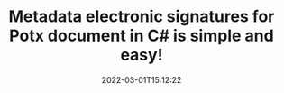 ---
############################# Static ############################
layout: "auto-gen-signature"
date: 2022-03-01T15:12:22
draft: false
operation: Sign
signaturetype: Metadata
fileformat: Potx
productName: .NET
lang: en
productCode: net
otherformats: pdf doc docx docm dot dotm dotx odt ott rtf xls xlsx xlsm xlsb csv ods ots xltx xltm ppt pptx pps ppsx odp otp potx potm pptm ppsm png jpeg bmp gif tiff svg webp wmf
breadcrumb: Put Metadata signature on Potx for C#

############################# Head ############################
head_title: "Create Metadata electronic signatures in the Potx documents with C#"
head_description: "Make Metadata as hidden electronic signatures withint the Potx documents for .NET using a few lines of code. Use the GroupDocs Document Signature API to e-sign your business documents and files with Metadata information."

############################# Header ############################
title: "Metadata electronic signatures for Potx document in C# is simple and easy!"
description: "eSign your Potx documents and contracts with the hidden Metadata. Generate Metadata for image, Words, PDF, Excel and Presentation quick, easy and simple with few lines of code to set up options.!"
bg_image: "https://cms.admin.containerize.com/templates/aspose/App_Themes/V3/images/bg/header1.png"
bg_overlay: false
button:
    enable: true

############################# SubMenu ############################
submenu:
    enable: true

    left:
        img_alt: "GroupDocs.Signature for .NET"
        image: "https://cms.admin.containerize.com/templates/groupdocs/images/product-logos/90x90-noborder/groupdocs-signature-net.png"
        product: "GroupDocs.Signature"
        platform: ".NET"



############################# About ############################
about:
    enable: true
    title: "About GroupDocs.Signature for .NET API"
    content: |
        [GroupDocs.Signature for .NET](https://products.groupdocs.com/signature/net/) is a advanced .NET API to e-sign documents with digital signatures using QR Code. Users can generate QR code to download it, share over the social media as image. The signed document can be scanned with API or simply over the mobile camera! Sign electronically your business contracts and official documents with adding QR Code signature and manipulate it. Any QR Code signature will contains unique custom information to identifies the signer or authorizes the document. Also the QR Code content can be encrypted and decrypted with personal keys programitically. That allows many posibilities to share sensetive data inside the public documents. After the signing user can update, verify, remove, preview and search for the Barcodes within PDF, Microsoft Word, Excel worksheets, PowerPoint presentations, Adobe Photoshop, metafiles and image file formats, with additional support for customizing signature properties as needed.
    

overview:
    enable: true
    title: "Overview API"
    content: |
        Sign your Potx files with Metadata signatures using .NET easily. You can use just a couple of C# code lines in any platform of your choice like - Windows, Linux, macOS.
        You can put Metadata on Potx file in a very convenient way and for free. Besides that it is possible to sign Potx files using advanced Metadata options. 
        
        There are a lot of options features to sign Potx which you may use for your purposes:

        * Metadata position on the page can be set up as absolutely as relatively;;
        * One Metadata signature may be placed on specified pages of multi-page documents;;
        * A lot of additional signature features like color, size, border etc. are available..
        
        There are also saving options for signed Potx file:

        * after signing file might be saved with other supported format;
        * furthermore file can be encrypted with password or saved to memory stream.

        Signing Potx files with Metadata provides vast amount opportunities for users. Moreover there is no need for any additional software installed - like MS Office, Open Office, Adobe Acrobat Reader etc.


############################# Steps ############################
steps:
    enable: true
    title_left: "Steps to sign Potx with Metadata in C#"
    content_left: |
        [GroupDocs.Signature for .NET](https://products.groupdocs.com/signature/net/) provides ability to sign Potx documents with Metadata signatures quick and easily.
        
        * Create an instance of Signature class providing Potx file supposed to signing as path or memory stream
        * Instantiate SignOptions class and set all demanded data.
        * Invoke the Signature.Sign passing output Potx file or memory stream

    title_right: "System Requirements"
    content_right: |
        Documents signing with GroupDocs.Signature for .NET can be performed in just a few simple steps. Our APIs are supported on all major platforms and operating systems. Before executing the code below, make sure you have the following prerequisites installed on your system.

        * Operating systems: Microsoft Windows, Linux, MacOS
        * Development environments: Microsoft Visual Studio, Xamarin, MonoDevelop
        * Frameworks: .NET Framework, .NET Standard, .NET Core, Mono
        * Get the latest GroupDocs.Signature for .NET from [Nuget](https://www.nuget.org/packages/groupdocs.signature)
         
    code: |
        ```csharp    
        
        // Set up input Potx file
        string filePath = "input.potx";
        // Set up output file
        string outputFilePath = "output.potx";

        // Instantiate Signature for input file
        using (var signature = new GroupDocs.Signature.Signature(filePath))
        {
                // create metadata signature with predefined barcode text
                var options = new MetadataSignOptions();

                // add various metadata signature items to the document
                //  no encryption
                options
                    .Add(new PdfMetadataSignature("Author", "Mr.Scherlock Holmes")) // String value
                    .Add(new PdfMetadataSignature("CreatedOn", DateTime.Now))       // Datetime value
                    .Add(new PdfMetadataSignature("DocumentId", 123456))            // Integer value
                    .Add(new PdfMetadataSignature("SignatureId", 123.456D))         // Double value
                    .Add(new PdfMetadataSignature("Amount", 123.456M))              // Decimal value
                    .Add(new PdfMetadataSignature("Total", 123.456F));              // Float value
                
                // sign Potx document
                SignResult result = signature.Sign(outputFilePath, options);
        }

        ```

############################# Demos ############################
demos:
    enable: true
    title: "Signing Potx documents with Metadata Live Demo"
    content: |
       Sign Potx file with Metadata signature right now by visiting the [GroupDocs.Signature App](https://products.groupdocs.app/signature/family) website. Free online demo waiting for you.          

############################# More Formats ############################
more_formats:
    enable: true
    title: "Signing Other Document Formats with Metadata using C#"
    content: |
        .NET Metadata signatures management API for documents and images. Add Metadata signatures to some of the popular file formats as stated below.
    format: 
       
       
back_to_top:
    enable: true
---